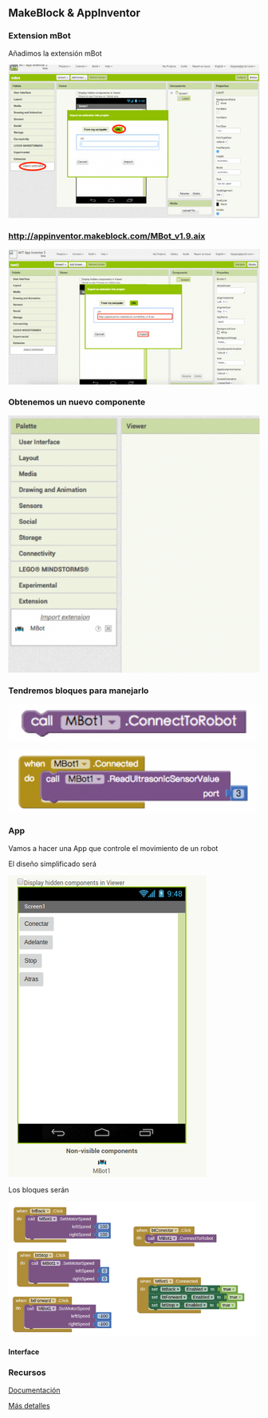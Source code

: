 ## MakeBlock & AppInventor

### Extension mBot

Añadimos la extensión mBot

![app-inventor-extension.png](../images/app-inventor-extension.png)

### http://appinventor.makeblock.com/MBot_v1.9.aix

![ai-paste-link-800x431.png](../images/ai-paste-link-800x431.png)

### Obtenemos un nuevo componente

![ai-mbot-component-560x574.png](../images/ai-mbot-component-560x574.png)

### Tendremos bloques para manejarlo

![ai-block-connect-560x85.png](../images/ai-block-connect-560x85.png)

![ai-example-readsensor-560x139.png](../images/ai-example-readsensor-560x139.png)

### App

Vamos a hacer una App que controle el movimiento de un robot

El diseño simplificado será

![app-disenio](../images/app-disenio.png)

Los bloques serán

![app-blocks](../images/app-blocks.png)



#### Interface

### Recursos

[Documentación](https://www.makeblock.com/project/use-mbot-with-app-inventor-v-1-9)

[Más detalles](http://appinventor.makeblock.com/mbot_app_inventor_1.9_guide.docx)
